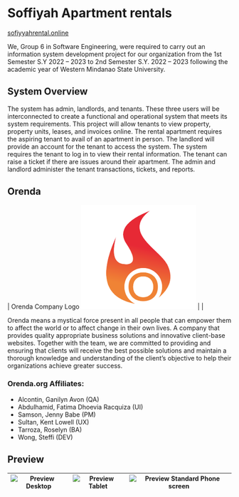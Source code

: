 # Soffiyah Apartment rentals
[sofiyyahrental.online](http://sofiyyahrental.online)

We, Group 6 in Software Engineering, were required to carry out an information system development project for our organization from the 1st Semester S.Y 2022 – 2023 to 2nd Semester S.Y. 2022 – 2023 following the academic year of Western Mindanao State University.

## System Overview
The system has admin, landlords, and tenants. These three users will be interconnected to create a functional and operational system that meets its system requirements. This project will allow tenants to view property, property units, leases, and invoices online. The rental apartment requires the aspiring tenant to avail of an apartment in person. The landlord will provide an account for the tenant to access the system. The system requires the tenant to log in to view their rental information. The tenant can raise a ticket if there are issues around their apartment. The admin and landlord administer the tenant transactions, tickets, and reports.

## Orenda

| Orenda Company Logo ![Orenda Company Logo](orenda-icon.png "Company Logo") | |

Orenda means a mystical force present in all people that can empower them to affect the world or to affect change in their own lives. A company that provides quality appropriate business solutions and innovative client-base websites. Together with the team, we are committed to providing and ensuring that clients will receive the best possible solutions and maintain a thorough knowledge and understanding of the client’s objective to help their organizations achieve greater success.

### Orenda.org Affiliates:
- Alcontin, Ganilyn Avon (QA)
- Abdulhamid, Fatima Dhoevia Racquiza (UI)
- Samson, Jenny Babe (PM)
- Sultan, Kent Lowell (UX)
- Tarroza, Roselyn (BA)
- Wong, Steffi (DEV)


## Preview
| ![Preview Desktop](Screenshot%2023-10-01%101037.png "Desktop Screen") | ![Preview Tablet](Screenshot%2023-10-01%101420.png "Tablet Screen") | ![Preview Standard Phone screen](Screenshot%2023-10-01%101551.png "Standard Phone Screen") |
| --- | --- | --- |
